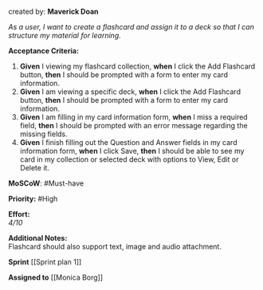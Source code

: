 
created by:  **Maverick Doan**

_As a user, I want to create a flashcard and assign it to a deck so that I can structure my material for learning._

**Acceptance Criteria:**

1. **Given** I viewing my flashcard collection, **when** I click the Add Flashcard button, **then** I should be prompted with a form to enter my card information.
2. **Given** I am viewing a specific deck, **when** I click the Add Flashcard button, **then** I should be prompted with a form to enter my card information.
3. **Given** I am filling in my card information form, **when** I miss a required field, **then** I should be prompted with an error message regarding the missing fields.
4. **Given** I finish filling out the Question and Answer fields in my card information form, **when** I click Save, **then** I should be able to see my card in my collection or selected deck with options to View, Edit or Delete it.

**MoSCoW**: #Must-have 

**Priority:**  #High 

**Effort:**  
_4/10_

**Additional Notes:**  
Flashcard should also support text, image and audio attachment.

**Sprint** [[Sprint plan 1]]

**Assigned to** [[Monica Borg]] 